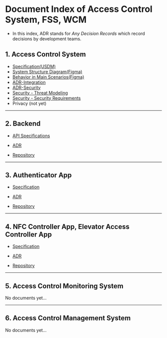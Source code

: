 # Document Index of Access Control System, FSS, WCM

* In this index, ADR stands for *Any Decision Records* which record decisions by development teams.

## 1. Access Control System

* [Specification(USDM)](https://docs.google.com/spreadsheets/d/1214xiCUQtwauob7IWymDnFnDltTa6R-pG0AZ86URo3c/edit?usp=drive_link)
* [System Structure Diagram(Figma)](https://www.figma.com/file/OitrRE4ivDGmSythHHqdgh/A%2FC_SystemStructure_2023_rev4?type=whiteboard&node-id=3864%3A1116&t=MK6Ds74GLSzS2dl4-1)
* [Behavior in Main Scenarios(Figma)](https://www.figma.com/file/mlgFXNLxRjhXO5C6948r5O/A%2FC_MainSenarios_2023_1Q_rev2?type=whiteboard&node-id=0%3A1&t=sG6mRQaBMDazrxYf-1)
* [ADR-Integration](https://github.com/wp-wcm/city/tree/main/projects/ac-access-control/backend/docs/adr/integration)
* [ADR-Security](https://github.com/wp-wcm/city/tree/main/projects/ac-access-control/backend/docs/adr/security)
* [Security - Threat Modeling](https://docs.google.com/spreadsheets/d/1T2oD2nE8UWyPfqrLnBf40AuN2spWQxQv70n-ga_7VZg/edit#gid=0)
* [Security - Security Requirements](https://docs.google.com/document/d/1UjPrGmQG9hEg1EiFzZ3FqYOjZXkPSeDNs4wBhvjoziM/edit#heading=h.ygqigbny0e0)
* Privacy (not yet)

---

## 2. Backend

* [API Specifications](https://github.com/wp-wcm/city/tree/main/projects/ac-access-control/backend/docs/api)

* [ADR](https://github.com/wp-wcm/city/tree/main/projects/ac-access-control/backend/docs/adr/backend)

* [Repository](https://github.com/wp-wcm/city/tree/main/projects/ac-access-control/backend)

---

## 3. Authenticator App

* [Specification](https://docs.google.com/spreadsheets/d/1eQ21auuGIv906TL-pOUp-EK6cPhHzdyXENBfbETCSIc/edit?usp=drive_link)

* [ADR](https://github.tri-ad.tech/R-D-WCM/ac-authenticator-app/tree/main/docs/adr)

* [Repository](https://github.tri-ad.tech/R-D-WCM/ac-authenticator-app)

---

## 4. NFC Controller App, Elevator Access Controller App

* [Specification](https://docs.google.com/spreadsheets/d/1x_MIpSnYyjeZpcD3zSOSFonqhCnNmky1u0fzB4WctJY/edit?usp=drive_link)

* [ADR](https://github.tri-ad.tech/R-D-WCM/ac-edge-controller-app/tree/main/docs/adr)

* [Repository](https://github.tri-ad.tech/R-D-WCM/ac-edge-controller-app)

---

## 5. Access Control Monitoring System

No documents yet...

---

## 6. Access Control Management System

No documents yet...
